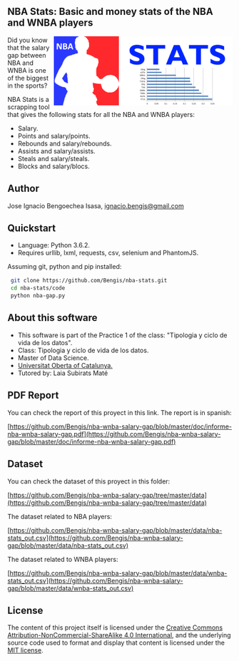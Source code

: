 ## NBA Stats: Basic and money stats of the NBA and WNBA players

<img src="https://raw.githubusercontent.com/Bengis/nba-stats/master/Logo.png"
 alt="NBA Stats logo" title="NBA Stats" align="right" width=400/>

Did you know that the salary gap between NBA and WNBA is one of the biggest in the sports?

NBA Stats is a scrapping tool that gives the following stats for all the NBA and WNBA players:

* Salary.
* Points and salary/points.
* Rebounds and salary/rebounds.
* Assists and salary/assists.
* Steals and salary/steals.
* Blocks and salary/blocs.


## Author

Jose Ignacio Bengoechea Isasa, ignacio.bengis@gmail.com

## Quickstart

* Language: Python 3.6.2.
* Requires urllib, lxml, requests, csv, selenium and PhantomJS.

Assuming git, python and pip installed:

```bash
 git clone https://github.com/Bengis/nba-stats.git
 cd nba-stats/code
 python nba-gap.py
```

## About this software

* This software is part of the Practice 1 of the class: "Tipologia y ciclo de vida de los datos".
* Class: Tipologia y ciclo de vida de los datos.
* Master of Data Science.
* [Universitat Oberta of Catalunya.](http://www.uoc.edu/portal/ca/index.html)
* Tutored by: Laia Subirats Maté

## PDF Report

You can check the report of this proyect in this link. The report is in spanish:

[https://github.com/Bengis/nba-wnba-salary-gap/blob/master/doc/informe-nba-wnba-salary-gap.pdf](https://github.com/Bengis/nba-wnba-salary-gap/blob/master/doc/informe-nba-wnba-salary-gap.pdf)

## Dataset

You can check the dataset of this proyect in this folder:

[https://github.com/Bengis/nba-wnba-salary-gap/tree/master/data](https://github.com/Bengis/nba-wnba-salary-gap/tree/master/data)

The dataset related to NBA players:

[https://github.com/Bengis/nba-wnba-salary-gap/blob/master/data/nba-stats_out.csv](https://github.com/Bengis/nba-wnba-salary-gap/blob/master/data/nba-stats_out.csv)

The dataset related to WNBA players:

[https://github.com/Bengis/nba-wnba-salary-gap/blob/master/data/wnba-stats_out.csv](https://github.com/Bengis/nba-wnba-salary-gap/blob/master/data/wnba-stats_out.csv)

## License

The content of this project itself is licensed under the [Creative Commons Attribution-NonCommercial-ShareAlike 4.0 International](https://creativecommons.org/licenses/by-nc-sa/4.0/), and the underlying source code used to format and display that content is licensed under the [MIT license](http://opensource.org/licenses/mit-license.php).
